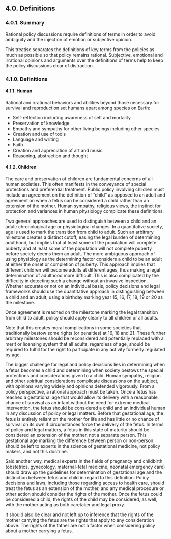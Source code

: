 4.0.  Definitions
------------------

### 4.0.1. Summary
Rational policy discussions require definitions of terms in order to avoid ambiguity and the injection of emotion or subjective opinion.

This treatise separates the definitions of key terms from the policies as much as possible so that policy remains rational.  Subjective, emotional and irrational opinions and arguments over the definitions of terms help to keep the policy discussions clear of distraction.

### 4.1.0. Definitions

#### 4.1.1. Human
Rational and irrational behaviors and abilities beyond those necessary for survival and reproduction set humans apart among species on Earth:

-  Self-reflection including awareness of self and mortality
-  Preservation of knowledge
-  Empathy and sympathy for other living beings including other species
-  Creation and use of tools
-  Language and writing
-  Faith
-  Creation and appreciation of art and music
-  Reasoning, abstraction and thought


#### 4.1.2. Children
The care and preservation of children are fundamental concerns of all human societies.  This often manifests in the conveyance of special protections and preferential treatment.  Public policy involving children must include an agreement on the definition of “child” as opposed to an adult and agreement on when a fetus can be considered a child rather than an extension of the mother.  Human sympathy, religious views, the instinct for protection and variances in human physiology complicate these definitions. 

Two general approaches are used to distinguish between a child and an adult: chronological age or physiological changes.  In a quantitative society, age is used to mark the transition from child to adult.  Such an arbitrary milestone creates a distinct cutoff, easing the legal burden of determining adulthood, but implies that at least some of the population will complete puberty and at least some of the population will not complete puberty before society deems them an adult.  The more ambiguous approach of using physiology as the determining factor considers a child to be an adult at either the onset or completion of puberty.   This approach implies that different children will become adults at different ages, thus making a legal determination of adulthood more difficult.  This is also complicated by the difficulty in detecting such a change without an invasive inspection.  Whether accurate or not on an individual basis, policy decisions and legal frameworks should use the quantitative approach in distinguishing between a child and an adult, using a birthday marking year 15, 16, 17, 18, 19 or 20 as the milestone.

Once agreement is reached on the milestone marking the legal transition from child to adult, policy should apply clearly to all children or all adults.

Note that this creates moral complications in some societies that traditionally bestow some rights (or penalties) at 16, 18 and 21.  These further arbitrary milestones should be reconsidered and potentially replaced with a merit or licensing system that all adults, regardless of age, should be required to fulfill for the right to participate in any activity formerly regulated by age.

The bigger challenge for legal and policy decisions lies in determining when a fetus becomes a child and determining when society bestows the special protections and considerations given to a child.  Human sympathy, religion and other spiritual considerations complicate discussions on the subject, with opinions varying widely and opinions defended vigorously.  From a policy perspective, a rational approach must be taken.  Once a fetus has reached a gestational age that would allow its delivery with a reasonable chance of survival as an infant without the need for extreme medical intervention, the fetus should be considered a child and an individual human in any discussion of policy or legal matters.  Before that gestational age, the fetus is entirely reliant on the mother for life and has little or no chance of survival on its own if circumstances force the delivery of the fetus.  In terms of policy and legal matters, a fetus in this state of maturity should be considered an extension of the mother, not a separate person.  This gestational age marking the difference between person or non-person should be left to experts in the science of gestational medicine, not policy makers, and not this doctrine.

Said another way, medical experts in the fields of pregnancy and childbirth (obstetrics, gynecology, maternal-fetal medicine, neonatal emergency care) should draw up the guidelines for determination of gestational age and the distinction between fetus and child in regard to this definition.  Policy decisions and laws, including those regarding access to health care, should treat the fetus as an extension of the mother, and any medical procedure or other action should consider the rights of the mother.  Once the fetus could be considered a child, the rights of the child may be considered, as well, with the mother acting as both caretaker and legal proxy.

It should also be clear and not left up to inference that the rights of the mother carrying the fetus are the rights that apply to any consideration above.  The rights of the father are not a factor when considering policy about a mother carrying a fetus.
